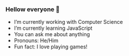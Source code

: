 ### Hellow everyone 👋


-  I’m currently working with Computer Science
-  I’m currently learning JavaScript
-  You can ask me about anything
-  Pronouns: He/Him
-  Fun fact: I love playing games!

